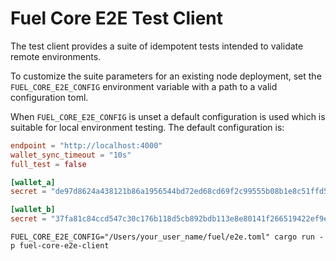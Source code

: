 # Fuel Core E2E Test Client

The test client provides a suite of idempotent tests intended to validate remote environments.

To customize the suite parameters for an existing node deployment, set the `FUEL_CORE_E2E_CONFIG` environment variable with a path to a valid configuration toml.

When `FUEL_CORE_E2E_CONFIG` is unset a default configuration is used which is suitable for local environment testing. The default configuration is:

```toml
endpoint = "http://localhost:4000"
wallet_sync_timeout = "10s"
full_test = false

[wallet_a]
secret = "de97d8624a438121b86a1956544bd72ed68cd69f2c99555b08b1e8c51ffd511c"

[wallet_b]
secret = "37fa81c84ccd547c30c176b118d5cb892bdb113e8e80141f266519422ef9eefd"
```

```shell
FUEL_CORE_E2E_CONFIG="/Users/your_user_name/fuel/e2e.toml" cargo run -p fuel-core-e2e-client
```